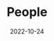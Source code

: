 ---
title: People
date: 2022-10-24

type: landing

sections:
  - block: people
    content:
      title: Member of research group
      # Choose which groups/teams of users to display.
      #   Edit `user_groups` in each user's profile to add them to one or more of these groups.
      user_groups:
          - Professor
          - Co-Authors
          - Principal Investigators
          - Researchers
          - Administration
          - Visitors
          - Graduated Students
          - Graduate Students
          - Undergraduate Students
      sort_by: Params.start_year
      sort_ascending: true
    design:
      show_interests: false
      show_role: true
      show_social: true
---